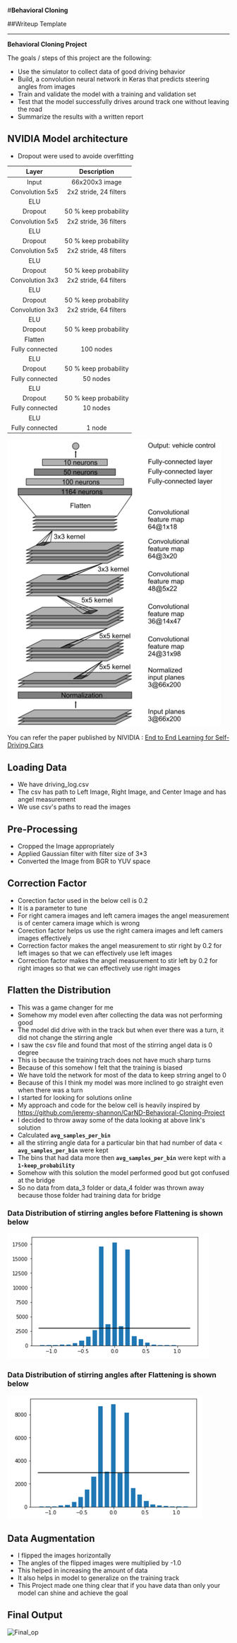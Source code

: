 #**Behavioral Cloning** 

##Writeup Template

---

**Behavioral Cloning Project**

The goals / steps of this project are the following:
* Use the simulator to collect data of good driving behavior
* Build, a convolution neural network in Keras that predicts steering angles from images
* Train and validate the model with a training and validation set
* Test that the model successfully drives around track one without leaving the road
* Summarize the results with a written report

## NVIDIA Model architecture
- Dropout were used to avoide overfitting

| Layer         		|     Description	        					|
|:---------------------:|:---------------------------------------------:|
| Input         		| 66x200x3 image   							    | 
| Convolution 5x5     	| 2x2 stride, 24 filters                       	|
| ELU					|												|
| Dropout				| 50 % keep probability 						|
| Convolution 5x5      	| 2x2 stride, 36 filters                       	|
| ELU           	    |                                               |
| Dropout				| 50 % keep probability 						|
| Convolution 5x5 		| 2x2 stride, 48 filters						|
| ELU                 	|                                			    |
| Dropout				| 50 % keep probability 						|
| Convolution 3x3 		| 2x2 stride, 64 filters						|
| ELU                 	|                                			    |
| Dropout				| 50 % keep probability 						|
| Convolution 3x3 		| 2x2 stride, 64 filters						|
| ELU                 	|                                			    |
| Dropout				| 50 % keep probability 						|
| Flatten            	|                                			    |
| Fully connected		| 100 nodes                      				|
| ELU                 	|                                			    |
| Dropout				| 50 % keep probability 						|
| Fully connected		| 50 nodes                      				|
| ELU                 	|                                			    |
| Dropout				| 50 % keep probability 						|
| Fully connected		| 10 nodes                      				|
| ELU                 	|                                			    |
| Fully connected		| 1 node                         				|


[image01]: ./writeup_images/NVIDIA_MODEL.PNG "NVIDIA"

![NVIDIA MODEL][image01]


You can refer the paper published by NIVIDIA :  [End to End Learning for Self-Driving Cars
](https://arxiv.org/pdf/1604.07316v1.pdf) 


## Loading Data

- We have driving_log.csv
- The csv has path to Left Image, Right Image, and Center Image and has angel measurement
- We use csv's paths to read the images


## Pre-Processing

- Cropped the Image appropriately 
- Applied Gaussian filter with filter size of 3*3
- Converted the Image from BGR to YUV space


## Correction Factor

- Corection factor used in the below cell is 0.2
- It is a parameter to tune
- For right camera images and left camera images the angel measurement is of center camera image which is wrong
- Corection factor helps us use the right camera images and left camers images effectively
- Correction factor makes the angel measurement to stir right by 0.2 for left images so that we can effectively use left images
- Correction factor makes the angel measurement to stir left by 0.2 for right images so that we can effectively use right images

## Flatten the Distribution

- This was a game changer for me 
- Somehow my model even after collecting the data was not performing good
- The model did drive with in the track but when ever there was a turn, it did not change the stirring angle
- I saw the csv file and found that most of the stirring angel data is 0 degree
- This is because the training trach does not have much sharp turns
- Because of this somehow I felt that the training is biased
- We have told the network for most of the data to keep strring angel to 0
- Because of this I think my model was more inclined to go straight even when there was a turn 
- I started for looking for solutions online
- My approach and code for the below cell is heavily inspired by https://github.com/jeremy-shannon/CarND-Behavioral-Cloning-Project
- I decided to throw away some of the data looking at above link's solution
- Calculated **`avg_samples_per_bin`** 
- all the stirring angle data for a particular bin that had number of data < **`avg_samples_per_bin`** were kept
- The bins that had data more then **`avg_samples_per_bin`** were kept with a **`1-keep_probability`**
- Somehow with this solution the model performed good but got confused at the bridge
- So no data from data_3 folder or data_4 folder was thrown away because those folder had training data for bridge

### Data Distribution of stirring angles before Flattening is shown below
[image02]: ./writeup_images/Before_Flattening.PNG "Before_Flattening"
![Before_Flattening][image02]

### Data Distribution of stirring angles after Flattening is shown below
[image03]: ./writeup_images/After_Flattening.PNG "After_Flattening"
![After_Flattening][image03]


## Data Augmentation

- I flipped the images horizontally
- The angles of the flipped images were multiplied by -1.0
- This helped in increasing the amount of data 
- It also helps in model to generalize on the training track 
- This Project made one thing clear that if you have data than only your model can shine and achieve the goal

## Final Output

[image04]: ./writeup_images/Final_op.PNG "Final_op"
![Final_op][image04]


